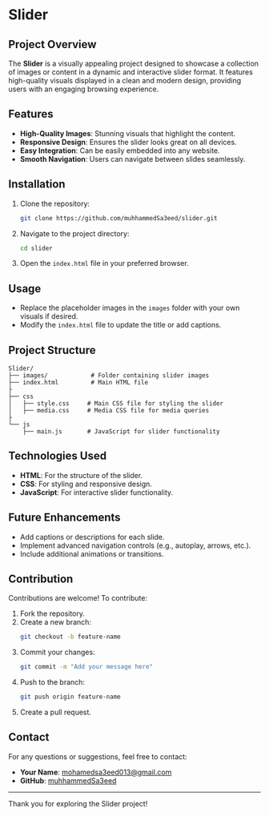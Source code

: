# Slider

## Project Overview
The **Slider** is a visually appealing project designed to showcase a collection of images or content in a dynamic and interactive slider format. It features high-quality visuals displayed in a clean and modern design, providing users with an engaging browsing experience.

## Features
- **High-Quality Images**: Stunning visuals that highlight the content.
- **Responsive Design**: Ensures the slider looks great on all devices.
- **Easy Integration**: Can be easily embedded into any website.
- **Smooth Navigation**: Users can navigate between slides seamlessly.

## Installation
1. Clone the repository:
   ```bash
   git clone https://github.com/muhhammedSa3eed/slider.git
   ```
2. Navigate to the project directory:
   ```bash
   cd slider
   ```
3. Open the `index.html` file in your preferred browser.

## Usage
- Replace the placeholder images in the `images` folder with your own visuals if desired.
- Modify the `index.html` file to update the title or add captions.

## Project Structure
```
Slider/
├── images/            # Folder containing slider images
├── index.html         # Main HTML file
├
├── css 
│   ├── style.css     # Main CSS file for styling the slider
│   ├── media.css     # Media CSS file for media queries
├
└── js  
    ├── main.js       # JavaScript for slider functionality
```

## Technologies Used
- **HTML**: For the structure of the slider.
- **CSS**: For styling and responsive design.
- **JavaScript**: For interactive slider functionality.

## Future Enhancements
- Add captions or descriptions for each slide.
- Implement advanced navigation controls (e.g., autoplay, arrows, etc.).
- Include additional animations or transitions.

## Contribution
Contributions are welcome! To contribute:
1. Fork the repository.
2. Create a new branch:
   ```bash
   git checkout -b feature-name
   ```
3. Commit your changes:
   ```bash
   git commit -m "Add your message here"
   ```
4. Push to the branch:
   ```bash
   git push origin feature-name
   ```
5. Create a pull request.

## Contact
For any questions or suggestions, feel free to contact:
- **Your Name**: mohamedsa3eed013@gmail.com
- **GitHub**: [muhhammedSa3eed](https://github.com/muhhammedSa3eed)

---
Thank you for exploring the Slider project!

